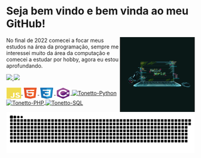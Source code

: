 <h1> Seja bem vindo e bem vinda ao meu GitHub! </h1>
<img align="right" alt="HelloWorld" src="gif.gif" width= "200px">

No final de 2022 comecei a focar meus estudos na área da programação, sempre me interessei muito da área da computação e comecei a estudar por hobby, agora eu estou aprofundando.

<div>
  <a href="https://github.com/Tonetto17">
  <img height="149em" src="https://github-readme-stats.vercel.app/api?username=AlldDev&show_icons=true&theme=dracula&include_all_commits=true&count_private=true"/>
  <img height="149em" src="https://github-readme-stats.vercel.app/api/top-langs/?username=AlldDev&layout=compact&langs_count=16&theme=dracula"/>
</div>
  
<div style="display: inline_block"><br>
   
  <img align="center" alt="tonetto-Js" height="30" width="40" src="https://raw.githubusercontent.com/devicons/devicon/master/icons/javascript/javascript-plain.svg">
  <img align="center" alt="Tonetto-HTML" height="30" width="40" src="https://raw.githubusercontent.com/devicons/devicon/master/icons/html5/html5-original.svg">
  <img align="center" alt="Tonetto-CSS" height="30" width="40" src="https://raw.githubusercontent.com/devicons/devicon/master/icons/css3/css3-original.svg">
  <img align="center" alt="Tonetto-Csharp" height="30" width="40" src="https://raw.githubusercontent.com/devicons/devicon/master/icons/csharp/csharp-original.svg">
  <img align="center" alt="Tonetto-Python" height="30" width="40" src="https://cdn.jsdelivr.net/gh/devicons/devicon/icons/python/python-original.svg" />
  <img align="center" alt="Tonetto-PHP" height="50" width="50" src="https://cdn.jsdelivr.net/gh/devicons/devicon/icons/php/php-original.svg" />
  <img align="center" alt="Tonetto-SQL" height="50" width="50" src="https://cdn.jsdelivr.net/gh/devicons/devicon/icons/mysql/mysql-original-wordmark.svg" />
</div>

![Snake animation](snake.svg)

<!---
AlldDev/AlldDev is a ✨ special ✨ repository because its `README.md` (this file) appears on your GitHub profile.
You can click the Preview link to take a look at your changes.
--->
